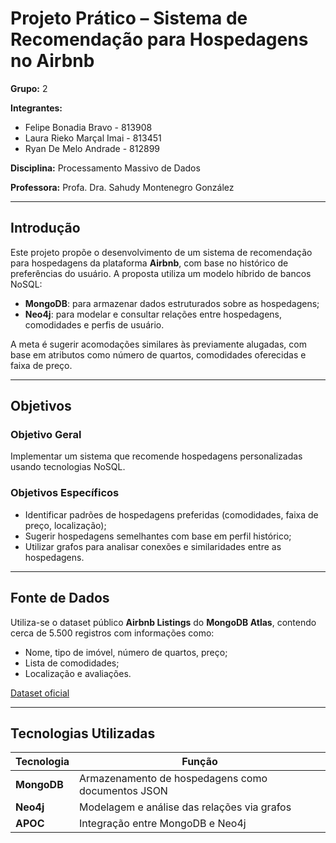 # Projeto Prático – Sistema de Recomendação para Hospedagens no Airbnb

**Grupo:** 2

**Integrantes:**  
- Felipe Bonadia Bravo - 813908
- Laura Rieko Marçal Imai - 813451
- Ryan De Melo Andrade - 812899


**Disciplina:** Processamento Massivo de Dados

**Professora:** Profa. Dra. Sahudy Montenegro González

---

## Introdução
Este projeto propõe o desenvolvimento de um sistema de recomendação para hospedagens da plataforma **Airbnb**, com base no histórico de preferências do usuário. A proposta utiliza um modelo híbrido de bancos NoSQL:

- **MongoDB**: para armazenar dados estruturados sobre as hospedagens;
- **Neo4j**: para modelar e consultar relações entre hospedagens, comodidades e perfis de usuário.

A meta é sugerir acomodações similares às previamente alugadas, com base em atributos como número de quartos, comodidades oferecidas e faixa de preço.

---

## Objetivos

### Objetivo Geral
Implementar um sistema que recomende hospedagens personalizadas usando tecnologias NoSQL.

### Objetivos Específicos
- Identificar padrões de hospedagens preferidas (comodidades, faixa de preço, localização);
- Sugerir hospedagens semelhantes com base em perfil histórico;
- Utilizar grafos para analisar conexões e similaridades entre as hospedagens.

---

## Fonte de Dados
Utiliza-se o dataset público **Airbnb Listings** do **MongoDB Atlas**, contendo cerca de 5.500 registros com informações como:

- Nome, tipo de imóvel, número de quartos, preço;
- Lista de comodidades;
- Localização e avaliações.

[Dataset oficial](https://www.mongodb.com/pt-br/docs/atlas/sample-data/sample-airbnb/#std-label-sample-airbnb)


---

## Tecnologias Utilizadas

| Tecnologia | Função |
|------------|--------|
| **MongoDB** | Armazenamento de hospedagens como documentos JSON |
| **Neo4j** | Modelagem e análise das relações via grafos |
| **APOC** | Integração entre MongoDB e Neo4j |
